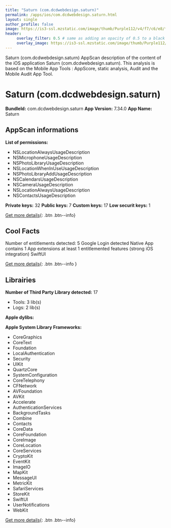```yaml
---
title: "Saturn (com.dcdwebdesign.saturn)"
permalink: /apps/ios/com.dcdwebdesign.saturn.html
layout: single
author_profile: false
image: https://is3-ssl.mzstatic.com/image/thumb/Purple112/v4/f7/c6/e8/f7c6e85a-443d-b883-457d-77a3339517a9/AppIconProduction-0-1x_U007emarketing-0-6-0-85-220.png/512x512bb.jpg
header: 
     overlay_filter: 0.5 # same as adding an opacity of 0.5 to a black background
     overlay_image: https://is3-ssl.mzstatic.com/image/thumb/Purple112/v4/f7/c6/e8/f7c6e85a-443d-b883-457d-77a3339517a9/AppIconProduction-0-1x_U007emarketing-0-6-0-85-220.png/512x512bb.jpg
---
```

Saturn (com.dcdwebdesign.saturn) AppScan description of the content of the iOS application Saturn (com.dcdwebdesign.saturn). This analysis is based on the Mobile App Tools : AppScore, static analysis, Audit and the Mobile Audit App Tool.

# Saturn (com.dcdwebdesign.saturn)

**BundleId:** com.dcdwebdesign.saturn
**App Version:** 7.34.0
**App Name:** Saturn


## AppScan informations 

**List of permissions:** 
- NSLocationAlwaysUsageDescription 
- NSMicrophoneUsageDescription
- NSPhotoLibraryUsageDescription
- NSLocationWhenInUseUsageDescription
- NSPhotoLibraryAddUsageDescription
- NSCalendarsUsageDescription
- NSCameraUsageDescription
- NSLocationAlwaysUsageDescription
- NSContactsUsageDescription
  
  
**Private keys:** 32
**Public keys:** 7
**Custom keys:** 17
**Low securit keys:** 1
  
[Get more details](/pricing.html){: .btn .btn--info}

## Cool Facts

Number of entitlements detected: 5
Google Login detected
Native App
contains 1 App extensions
at least 1 entitlemented features (strong iOS integration)
SwiftUI
  
[Get more details](/pricing.html){: .btn .btn--info }

## Librairies 
**Number of Third Party Library detected:** 17
- Tools: 3 lib(s)
- Logs: 2 lib(s)


**Apple dylibs:**


**Apple System Library Frameworks:**
- CoreGraphics
- CoreText
- Foundation
- LocalAuthentication
- Security
- UIKit
- QuartzCore
- SystemConfiguration
- CoreTelephony
- CFNetwork
- AVFoundation
- AVKit
- Accelerate
- AuthenticationServices
- BackgroundTasks
- Combine
- Contacts
- CoreData
- CoreFoundation
- CoreImage
- CoreLocation
- CoreServices
- CryptoKit
- EventKit
- ImageIO
- MapKit
- MessageUI
- MetricKit
- SafariServices
- StoreKit
- SwiftUI
- UserNotifications
- WebKit


  
[Get more details](/pricing.html){: .btn .btn--info}

